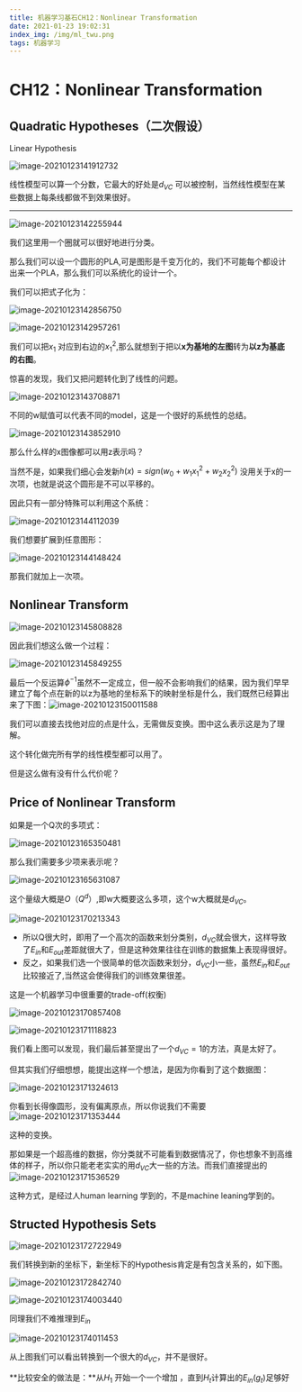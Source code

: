 ```yaml
---
title: 机器学习基石CH12：Nonlinear Transformation
date: 2021-01-23 19:02:31
index_img: /img/ml_twu.png
tags: 机器学习
---
```


# CH12：Nonlinear Transformation

##  Quadratic Hypotheses（二次假设）

Linear Hypothesis 

![image-20210123141912732](https://gitee.com/Chillstep/ChillstepPictures/raw/master/master/image-20210123141912732.png)

线性模型可以算一个分数，它最大的好处是$d_{VC}$ 可以被控制，当然线性模型在某些数据上每条线都做不到效果很好。

------

![image-20210123142255944](https://gitee.com/Chillstep/ChillstepPictures/raw/master/master/image-20210123142255944.png)

我们这里用一个圈就可以很好地进行分类。

那么我们可以设一个圆形的PLA,可是图形是千变万化的，我们不可能每个都设计出来一个PLA，那么我们可以系统化的设计一个。



我们可以把式子化为：

![image-20210123142856750](https://gitee.com/Chillstep/ChillstepPictures/raw/master/master/image-20210123142856750.png)



![image-20210123142957261](https://gitee.com/Chillstep/ChillstepPictures/raw/master/master/image-20210123142957261.png)

我们可以把$x_1$ 对应到右边的$x_1^2$,那么就想到于把以**x为基地的左图**转为**以z为基底的右图**。

惊喜的发现，我们又把问题转化到了线性的问题。

![image-20210123143708871](https://gitee.com/Chillstep/ChillstepPictures/raw/master/master/image-20210123143708871.png)



不同的w赋值可以代表不同的model，这是一个很好的系统性的总结。

![image-20210123143852910](https://gitee.com/Chillstep/ChillstepPictures/raw/master/master/image-20210123143852910.png)



那么什么样的x图像都可以用z表示吗？

当然不是，如果我们细心会发新$h(x)=sign(w_0+w_1x_1^2+w_2x_2^2)$ 没用关于x的一次项，也就是说这个圆形是不可以平移的。

因此只有一部分特殊可以利用这个系统：

![image-20210123144112039](https://gitee.com/Chillstep/ChillstepPictures/raw/master/master/image-20210123144112039.png)



我们想要扩展到任意图形：

![image-20210123144148424](https://gitee.com/Chillstep/ChillstepPictures/raw/master/master/image-20210123144148424.png)

那我们就加上一次项。



## Nonlinear Transform



![image-20210123145808828](https://gitee.com/Chillstep/ChillstepPictures/raw/master/master/image-20210123145808828.png)



因此我们想这么做一个过程：

![image-20210123145849255](https://gitee.com/Chillstep/ChillstepPictures/raw/master/master/image-20210123145849255.png)

最后一个反运算$\phi ^{-1}$虽然不一定成立，但一般不会影响我们的结果，因为我们早早建立了每个点在新的以z为基地的坐标系下的映射坐标是什么，我们既然已经算出来了下图：![image-20210123150011588](https://gitee.com/Chillstep/ChillstepPictures/raw/master/master/image-20210123150011588.png)

我们可以直接去找他对应的点是什么，无需做反变换。图中这么表示这是为了理解。



这个转化做完所有学的线性模型都可以用了。

但是这么做有没有什么代价呢？





## Price of Nonlinear Transform

如果是一个Q次的多项式：

![image-20210123165350481](https://gitee.com/Chillstep/ChillstepPictures/raw/master/master/image-20210123165350481.png)

那么我们需要多少项来表示呢？

![image-20210123165631087](https://gitee.com/Chillstep/ChillstepPictures/raw/master/master/image-20210123165631087.png)

这个量级大概是$O（Q^d）$,即w大概要这么多项，这个w大概就是$d_{VC}$。

![image-20210123170213343](https://gitee.com/Chillstep/ChillstepPictures/raw/master/master/image-20210123170213343.png)

- 所以Q很大时，即用了一个高次的函数来划分类别，$d_{VC}$就会很大，这样导致了$E_{in}$和$E_{out}$差距就很大了，但是这种效果往往在训练的数据集上表现得很好。
- 反之，如果我们选一个很简单的低次函数来划分，$d_{VC}$小一些，虽然$E_{in}$和$E_{out}$比较接近了,当然这会使得我们的训练效果很差。

这是一个机器学习中很重要的trade-off(权衡)

![image-20210123170857408](https://gitee.com/Chillstep/ChillstepPictures/raw/master/master/image-20210123170857408.png)





![image-20210123171118823](https://gitee.com/Chillstep/ChillstepPictures/raw/master/master/image-20210123171118823.png)

我们看上图可以发现，我们最后甚至提出了一个$d_{VC}=1$的方法，真是太好了。

但其实我们仔细想想，能提出这样一个想法，是因为你看到了这个数据图：

![image-20210123171324613](https://gitee.com/Chillstep/ChillstepPictures/raw/master/master/image-20210123171324613.png)

你看到长得像圆形，没有偏离原点，所以你说我们不需要![image-20210123171353444](https://gitee.com/Chillstep/ChillstepPictures/raw/master/master/image-20210123171353444.png)

这种的变换。

那如果是一个超高维的数据，你分类就不可能看到数据情况了，你也想象不到高维体的样子，所以你只能老老实实的用$d_{VC}$大一些的方法。而我们直接提出的![image-20210123171536529](https://gitee.com/Chillstep/ChillstepPictures/raw/master/master/image-20210123171536529.png)

这种方式，是经过人human learning 学到的，不是machine leaning学到的。



## Structed Hypothesis Sets



![image-20210123172722949](https://gitee.com/Chillstep/ChillstepPictures/raw/master/master/image-20210123172722949.png)



我们转换到新的坐标下，新坐标下的Hypothesis肯定是有包含关系的，如下图。

![image-20210123172842740](https://gitee.com/Chillstep/ChillstepPictures/raw/master/master/image-20210123172842740.png)



![image-20210123174003440](https://gitee.com/Chillstep/ChillstepPictures/raw/master/master/image-20210123174003440.png)

同理我们不难推理到$E_{in}$



![image-20210123174011453](https://gitee.com/Chillstep/ChillstepPictures/raw/master/master/image-20210123174011453.png)

从上图我们可以看出转换到一个很大的$d_{VC}$，并不是很好。

**比较安全的做法是：**从$H_1$ 开始一个一个增加 ，直到$H_t$计算出的$E_{in}(g_t)$足够好



